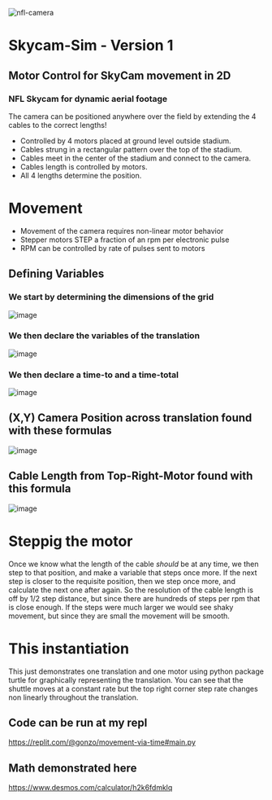 ![nfl-camera](https://user-images.githubusercontent.com/22437742/196407908-cf30e197-1789-40a8-95c8-85206209ca5d.jpg)
# Skycam-Sim - Version 1

## Motor Control for SkyCam movement in 2D

### NFL Skycam for dynamic aerial footage


The camera can be positioned anywhere over the field by extending the 4 cables to the correct lengths!

- Controlled by 4 motors placed at ground level outside stadium.
- Cables strung in a rectangular pattern over the top of the stadium.
- Cables meet in the center of the stadium and connect to the camera.
- Cables length is controlled by motors.
- All 4 lengths determine the position.

# Movement
- Movement of the camera requires non-linear motor behavior
- Stepper motors STEP a fraction of an rpm per electronic pulse
- RPM can be controlled by rate of pulses sent to motors

## Defining Variables

### We start by determining the dimensions of the grid

![image](https://user-images.githubusercontent.com/22437742/196411690-18810a2d-2860-47a4-bd04-6d09efc81c22.png)

### We then declare the variables of the translation

![image](https://user-images.githubusercontent.com/22437742/196411988-76732b6d-7b40-4e05-bcfc-9a6930f4b04a.png)

### We then declare a time-to and a time-total

![image](https://user-images.githubusercontent.com/22437742/196412625-fafc8d33-6a49-435f-b22b-c55925f699d4.png)

## (X,Y) Camera Position across translation found with these formulas

![image](https://user-images.githubusercontent.com/22437742/196412707-f9860628-331d-4ae5-967b-d64d702c3059.png)

## Cable Length from Top-Right-Motor found with this formula 

![image](https://user-images.githubusercontent.com/22437742/196414562-5f51b5f6-e9d3-4876-b39b-f2f97f648c0a.png)


# Steppig the motor

Once we know what the length of the cable *should* be at any time, we then step to that position, and make a variable that steps once more. If the next step is closer to the requisite position, then we step once more, and calculate the next one after again. So the resolution of the cable length is off by 1/2 step distance, but since there are hundreds of steps per rpm that is close enough. If the steps were much larger we would see shaky movement, but since they are small the movement will be smooth.

# This instantiation

This just demonstrates one translation and one motor using python package turtle for graphically representing the translation. You can see that the shuttle moves at a constant rate but the top right corner step rate changes non linearly throughout the translation.

## Code can be run at my repl

https://replit.com/@gonzo/movement-via-time#main.py

## Math demonstrated here

https://www.desmos.com/calculator/h2k6fdmklq
